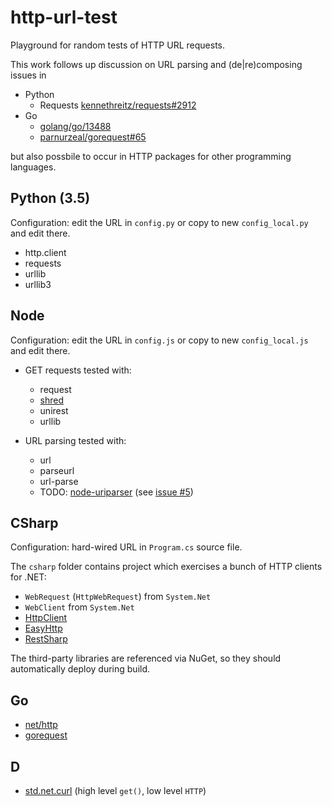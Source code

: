 # http-url-test

Playground for random tests of HTTP URL requests.

This work follows up discussion on URL parsing and (de|re)composing issues in
* Python
   * Requests [kennethreitz/requests#2912](https://github.com/kennethreitz/requests/issues/2912)
* Go
   * [golang/go/13488](https://github.com/golang/go/issues/13488)
   * [parnurzeal/gorequest#65](https://github.com/parnurzeal/gorequest/issues/65)

but also possbile to occur in HTTP packages for other programming languages.

## Python (3.5)

Configuration: edit the URL in `config.py` or copy to new `config_local.py`
and edit there.

* http.client 
* requests
* urllib
* urllib3

## Node

Configuration: edit the URL in `config.js` or copy to new `config_local.js`
and edit there.

* GET requests tested with:
    * request
    * [shred](https://www.npmjs.com/package/shred)
    * unirest
    * urllib

* URL parsing tested with:
    * url
    * parseurl
    * url-parse
    * TODO: [node-uriparser](https://github.com/DreamLab/node-uriparser/)
      (see [issue #5](https://github.com/DreamLab/node-uriparser/issues/5))
 
## CSharp

Configuration: hard-wired URL in `Program.cs` source file.

The `csharp` folder contains project which exercises a bunch of HTTP clients for .NET:

* `WebRequest` (`HttpWebRequest`) from `System.Net`
* `WebClient` from `System.Net`
* [HttpClient](https://www.nuget.org/packages/Microsoft.Net.Http/)
* [EasyHttp](https://github.com/hhariri/EasyHttp)
* [RestSharp](https://github.com/restsharp/RestSharp)

The third-party libraries are referenced via NuGet,
so they should automatically deploy during build.

## Go

* [net/http](https://golang.org/pkg/net/http/)
* [gorequest](https://github.com/parnurzeal/gorequest)

## D

* [std.net.curl](https://dlang.org/phobos/std_net_curl.html) (high level `get()`, low level `HTTP`)
